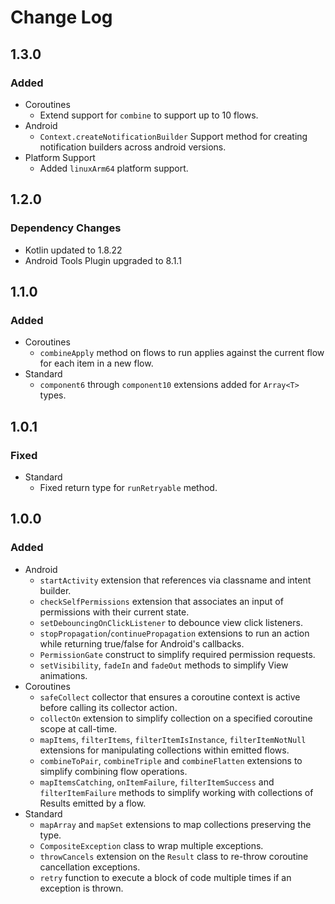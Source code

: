 Change Log
==========

1.3.0
-----

### Added
 - Coroutines
     - Extend support for `combine` to support up to 10 flows.
 - Android
     - `Context.createNotificationBuilder` Support method for creating
       notification builders across android versions.
 - Platform Support
     - Added `linuxArm64` platform support.

1.2.0
-----

### Dependency Changes
 - Kotlin updated to 1.8.22
 - Android Tools Plugin upgraded to 8.1.1

1.1.0
-----

### Added
 - Coroutines
     - `combineApply` method on flows to run applies against the current
       flow for each item in a new flow.
 - Standard
     - `component6` through `component10` extensions added for `Array<T>` types.

1.0.1
-----

### Fixed
 - Standard
     - Fixed return type for `runRetryable` method.

1.0.0
-----

### Added
 - Android
     - `startActivity` extension that references via classname and
       intent builder.
     - `checkSelfPermissions` extension that associates an input of
       permissions with their current state.
     - `setDebouncingOnClickListener` to debounce view click listeners.
     - `stopPropagation`/`continuePropagation` extensions to run an
       action while returning true/false for Android's callbacks.
     - `PermissionGate` construct to simplify required permission requests.
     - `setVisibility`, `fadeIn` and `fadeOut` methods to simplify
        View animations.
 - Coroutines
     - `safeCollect` collector that ensures a coroutine context is active
       before calling its collector action.
     - `collectOn` extension to simplify collection on a specified coroutine
       scope at call-time.
     - `mapItems`, `filterItems`, `filterItemIsInstance`, `filterItemNotNull`
       extensions for manipulating collections within emitted flows.
     - `combineToPair`, `combineTriple` and `combineFlatten` extensions to
       simplify combining flow operations.
     - `mapItemsCatching`, `onItemFailure`, `filterItemSuccess` and
       `filterItemFailure` methods to simplify working with collections of
       Results emitted by a flow.
 - Standard
     - `mapArray` and `mapSet` extensions to map collections preserving
       the type.
     - `CompositeException` class to wrap multiple exceptions.
     - `throwCancels` extension on the `Result` class to re-throw coroutine
       cancellation exceptions.
     - `retry` function to execute a block of code multiple times if an
       exception is thrown.
